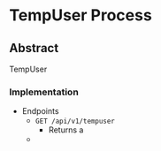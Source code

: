 # TempUser Process

## Abstract

TempUser

### Implementation

-   Endpoints
    -   `GET /api/v1/tempuser`
        -   Returns a
    -
